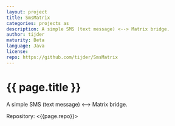 ```yaml
---
layout: project
title: SmsMatrix
categories: projects as
description: A simple SMS (text message) <--> Matrix bridge.
author: tijder
maturity: Beta
language: Java
license: 
repo: https://github.com/tijder/SmsMatrix
---
```


# {{ page.title }}
A simple SMS (text message) <--> Matrix bridge.

Repository: <{{page.repo}}>
